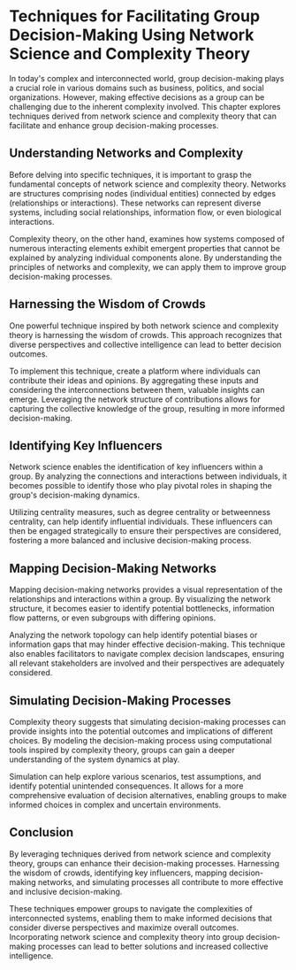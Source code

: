 # Techniques for Facilitating Group Decision-Making Using Network Science and Complexity Theory

In today's complex and interconnected world, group decision-making plays a crucial role in various domains such as business, politics, and social organizations. However, making effective decisions as a group can be challenging due to the inherent complexity involved. This chapter explores techniques derived from network science and complexity theory that can facilitate and enhance group decision-making processes.

## Understanding Networks and Complexity

Before delving into specific techniques, it is important to grasp the fundamental concepts of network science and complexity theory. Networks are structures comprising nodes (individual entities) connected by edges (relationships or interactions). These networks can represent diverse systems, including social relationships, information flow, or even biological interactions.

Complexity theory, on the other hand, examines how systems composed of numerous interacting elements exhibit emergent properties that cannot be explained by analyzing individual components alone. By understanding the principles of networks and complexity, we can apply them to improve group decision-making processes.

## Harnessing the Wisdom of Crowds

One powerful technique inspired by both network science and complexity theory is harnessing the wisdom of crowds. This approach recognizes that diverse perspectives and collective intelligence can lead to better decision outcomes.

To implement this technique, create a platform where individuals can contribute their ideas and opinions. By aggregating these inputs and considering the interconnections between them, valuable insights can emerge. Leveraging the network structure of contributions allows for capturing the collective knowledge of the group, resulting in more informed decision-making.

## Identifying Key Influencers

Network science enables the identification of key influencers within a group. By analyzing the connections and interactions between individuals, it becomes possible to identify those who play pivotal roles in shaping the group's decision-making dynamics.

Utilizing centrality measures, such as degree centrality or betweenness centrality, can help identify influential individuals. These influencers can then be engaged strategically to ensure their perspectives are considered, fostering a more balanced and inclusive decision-making process.

## Mapping Decision-Making Networks

Mapping decision-making networks provides a visual representation of the relationships and interactions within a group. By visualizing the network structure, it becomes easier to identify potential bottlenecks, information flow patterns, or even subgroups with differing opinions.

Analyzing the network topology can help identify potential biases or information gaps that may hinder effective decision-making. This technique also enables facilitators to navigate complex decision landscapes, ensuring all relevant stakeholders are involved and their perspectives are adequately considered.

## Simulating Decision-Making Processes

Complexity theory suggests that simulating decision-making processes can provide insights into the potential outcomes and implications of different choices. By modeling the decision-making process using computational tools inspired by complexity theory, groups can gain a deeper understanding of the system dynamics at play.

Simulation can help explore various scenarios, test assumptions, and identify potential unintended consequences. It allows for a more comprehensive evaluation of decision alternatives, enabling groups to make informed choices in complex and uncertain environments.

## Conclusion

By leveraging techniques derived from network science and complexity theory, groups can enhance their decision-making processes. Harnessing the wisdom of crowds, identifying key influencers, mapping decision-making networks, and simulating processes all contribute to more effective and inclusive decision-making.

These techniques empower groups to navigate the complexities of interconnected systems, enabling them to make informed decisions that consider diverse perspectives and maximize overall outcomes. Incorporating network science and complexity theory into group decision-making processes can lead to better solutions and increased collective intelligence.
